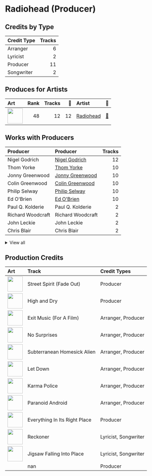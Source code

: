 # Radiohead (Producer)

## Credits by Type

| Credit Type | Tracks |
|:---|---:|
| Arranger | 6 |
| Lyricist | 2 |
| Producer | 11 |
| Songwriter | 2 |

## Produces for Artists

| Art | Rank | Tracks | 💚 | Artist | 🔗 |
|:---|---:|---:|---:|:---|:---|
| <img src="https://i.scdn.co/image/ab6761610000e5eba03696716c9ee605006047fd" alt="" width="50" /> | 48 | 12 | 12 | [Radiohead](../../artists/radiohead/overview.md) | [🔗](https://open.spotify.com/artist/4Z8W4fKeB5YxbusRsdQVPb) |

## Works with Producers

| Producer | Producer | Tracks |
|:---|:---|---:|
| Nigel Godrich | [Nigel Godrich](../nigel_godrich/overview.md) | 12 |
| Thom Yorke | [Thom Yorke](../thom_yorke/overview.md) | 10 |
| Jonny Greenwood | [Jonny Greenwood](../jonny_greenwood/overview.md) | 10 |
| Colin Greenwood | [Colin Greenwood](../colin_greenwood/overview.md) | 10 |
| Philip Selway | [Philip Selway](../philip_selway/overview.md) | 10 |
| Ed O'Brien | [Ed O'Brien](../ed_o_brien/overview.md) | 10 |
| Paul Q. Kolderie | Paul Q. Kolderie | 2 |
| Richard Woodcraft | Richard Woodcraft | 2 |
| John Leckie | John Leckie | 2 |
| Chris Blair | Chris Blair | 2 |


<details>
<summary>View all</summary>

| Producer | Producer | Tracks |
|:---|:---|---:|
| Sean Slade | Sean Slade | 2 |
| Chris Brown | Chris Brown | 2 |
| Dan Grech-Marguerat | Dan Grech-Marguerat | 2 |
| Jim Warren | Jim Warren | 2 |
| Hugo Nicolson | Hugo Nicolson | 2 |
| Gerard Navarro | Gerard Navarro | 1 |
| Graeme Stewart | Graeme Stewart | 1 |

</details>


## Production Credits

| Art | Track | Credit Types |
|:---|:---|:---|
| <img src="https://i.scdn.co/image/ab67616d0000b2739293c743fa542094336c5e12" alt="" width="50" /> | Street Spirit (Fade Out) | Producer |
| <img src="https://i.scdn.co/image/ab67616d0000b2739293c743fa542094336c5e12" alt="" width="50" /> | High and Dry | Producer |
| <img src="https://i.scdn.co/image/ab67616d0000b273c8b444df094279e70d0ed856" alt="" width="50" /> | Exit Music (For A Film) | Arranger, Producer |
| <img src="https://i.scdn.co/image/ab67616d0000b273c8b444df094279e70d0ed856" alt="" width="50" /> | No Surprises | Arranger, Producer |
| <img src="https://i.scdn.co/image/ab67616d0000b273c8b444df094279e70d0ed856" alt="" width="50" /> | Subterranean Homesick Alien | Arranger, Producer |
| <img src="https://i.scdn.co/image/ab67616d0000b273c8b444df094279e70d0ed856" alt="" width="50" /> | Let Down | Arranger, Producer |
| <img src="https://i.scdn.co/image/ab67616d0000b273c8b444df094279e70d0ed856" alt="" width="50" /> | Karma Police | Arranger, Producer |
| <img src="https://i.scdn.co/image/ab67616d0000b273c8b444df094279e70d0ed856" alt="" width="50" /> | Paranoid Android | Arranger, Producer |
| <img src="https://i.scdn.co/image/ab67616d0000b2736c7112082b63beefffe40151" alt="" width="50" /> | Everything In Its Right Place | Producer |
| <img src="https://i.scdn.co/image/ab67616d0000b273de3c04b5fc750b68899b20a9" alt="" width="50" /> | Reckoner | Lyricist, Songwriter |
| <img src="https://i.scdn.co/image/ab67616d0000b273de3c04b5fc750b68899b20a9" alt="" width="50" /> | Jigsaw Falling Into Place | Lyricist, Songwriter |
| | nan | Producer |